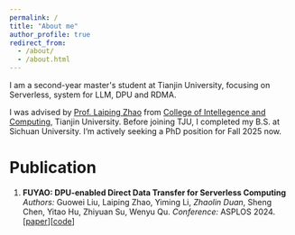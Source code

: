 ```yaml
---
permalink: /
title: "About me"
author_profile: true
redirect_from: 
  - /about/
  - /about.html
---
```

I am a second-year master's student at Tianjin University, focusing on Serverless, system for LLM, DPU and RDMA.

I was advised by [Prof. Laiping Zhao](http://www.clouduv.cn) from [College of Intellegence and Computing](http://cic.tju.edu.cn), Tianjin University. Before joining TJU, I completed my B.S. at Sichuan University. I‘m actively seeking a PhD position for Fall 2025 now.

# Publication
1. **FUYAO: DPU-enabled Direct Data Transfer for Serverless Computing**  
   *Authors:* Guowei Liu, Laiping Zhao, Yiming Li, *Zhaolin Duan*, Sheng Chen, Yitao Hu, Zhiyuan Su, Wenyu Qu.
   *Conference:* ASPLOS 2024.  
   [[paper](https://dl.acm.org/doi/abs/10.1145/3620666.3651327)][[code](https://github.com/guoweiu/Fuyao)]
